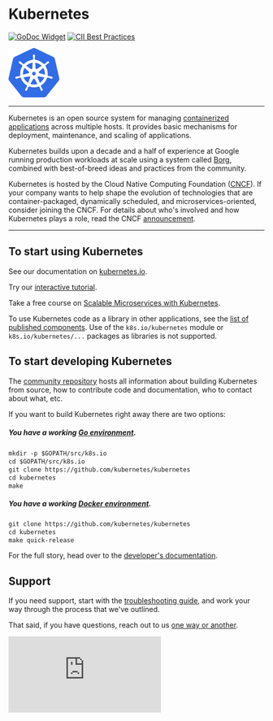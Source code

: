 # Kubernetes

[![GoDoc Widget]][GoDoc] [![CII Best Practices](https://bestpractices.coreinfrastructure.org/projects/569/badge)](https://bestpractices.coreinfrastructure.org/projects/569)

<img src="https://github.com/kubernetes/kubernetes/raw/master/logo/logo.png" width="100">

----

Kubernetes is an open source system for managing [containerized applications]
across multiple hosts. It provides basic mechanisms for deployment, maintenance,
and scaling of applications.

Kubernetes builds upon a decade and a half of experience at Google running
production workloads at scale using a system called [Borg],
combined with best-of-breed ideas and practices from the community.

Kubernetes is hosted by the Cloud Native Computing Foundation ([CNCF]).
If your company wants to help shape the evolution of
technologies that are container-packaged, dynamically scheduled,
and microservices-oriented, consider joining the CNCF.
For details about who's involved and how Kubernetes plays a role,
read the CNCF [announcement].

----

## To start using Kubernetes

See our documentation on [kubernetes.io].

Try our [interactive tutorial].

Take a free course on [Scalable Microservices with Kubernetes].

To use Kubernetes code as a library in other applications, see the [list of published components](https://git.k8s.io/kubernetes/staging/README.md).
Use of the `k8s.io/kubernetes` module or `k8s.io/kubernetes/...` packages as libraries is not supported.

## To start developing Kubernetes

The [community repository] hosts all information about
building Kubernetes from source, how to contribute code
and documentation, who to contact about what, etc.

If you want to build Kubernetes right away there are two options:

##### You have a working [Go environment].

```
mkdir -p $GOPATH/src/k8s.io
cd $GOPATH/src/k8s.io
git clone https://github.com/kubernetes/kubernetes
cd kubernetes
make
```

##### You have a working [Docker environment].

```
git clone https://github.com/kubernetes/kubernetes
cd kubernetes
make quick-release
```

For the full story, head over to the [developer's documentation].

## Support

If you need support, start with the [troubleshooting guide],
and work your way through the process that we've outlined.

That said, if you have questions, reach out to us
[one way or another][communication].

[announcement]: https://cncf.io/news/announcement/2015/07/new-cloud-native-computing-foundation-drive-alignment-among-container
[Borg]: https://research.google.com/pubs/pub43438.html
[CNCF]: https://www.cncf.io/
[communication]: https://git.k8s.io/community/communication
[community repository]: https://git.k8s.io/community
[containerized applications]: https://kubernetes.io/docs/concepts/overview/what-is-kubernetes/
[developer's documentation]: https://git.k8s.io/community/contributors/devel#readme
[Docker environment]: https://docs.docker.com/engine
[Go environment]: https://golang.org/doc/install
[GoDoc]: https://godoc.org/k8s.io/kubernetes
[GoDoc Widget]: https://godoc.org/k8s.io/kubernetes?status.svg
[interactive tutorial]: https://kubernetes.io/docs/tutorials/kubernetes-basics
[kubernetes.io]: https://kubernetes.io
[Scalable Microservices with Kubernetes]: https://www.udacity.com/course/scalable-microservices-with-kubernetes--ud615
[troubleshooting guide]: https://kubernetes.io/docs/tasks/debug-application-cluster/troubleshooting/

[![Analytics](https://kubernetes-site.appspot.com/UA-36037335-10/GitHub/README.md?pixel)]()
